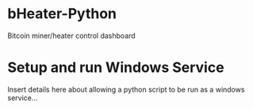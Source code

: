 # bHeater-Python
Bitcoin miner/heater control dashboard

# Setup and run Windows Service
Insert details here about allowing a python script to be run as a windows service...

